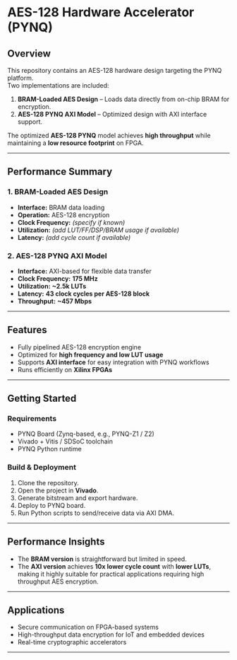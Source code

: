 # AES-128 Hardware Accelerator (PYNQ)

## Overview
This repository contains an AES-128 hardware design targeting the PYNQ platform.  
Two implementations are included:

1. **BRAM-Loaded AES Design** – Loads data directly from on-chip BRAM for encryption.  
2. **AES-128 PYNQ AXI Model** – Optimized design with AXI interface support.

The optimized **AES-128 PYNQ** model achieves **high throughput** while maintaining a **low resource footprint** on FPGA.

---

## Performance Summary

### 1. BRAM-Loaded AES Design
- **Interface:** BRAM data loading  
- **Operation:** AES-128 encryption  
- **Clock Frequency:** *(specify if known)*  
- **Utilization:** *(add LUT/FF/DSP/BRAM usage if available)*  
- **Latency:** *(add cycle count if available)*  

### 2. AES-128 PYNQ AXI Model
- **Interface:** AXI-based for flexible data transfer  
- **Clock Frequency:** **175 MHz**  
- **Utilization:** **~2.5k LUTs**  
- **Latency:** **43 clock cycles per AES-128 block**  
- **Throughput:** **~457 Mbps**  

---

## Features
- Fully pipelined AES-128 encryption engine  
- Optimized for **high frequency and low LUT usage**  
- Supports **AXI interface** for easy integration with PYNQ workflows  
- Runs efficiently on **Xilinx FPGAs**  

---

## Getting Started

### Requirements
- PYNQ Board (Zynq-based, e.g., PYNQ-Z1 / Z2)  
- Vivado + Vitis / SDSoC toolchain  
- PYNQ Python runtime  

### Build & Deployment
1. Clone the repository.  
2. Open the project in **Vivado**.  
3. Generate bitstream and export hardware.  
4. Deploy to PYNQ board.  
5. Run Python scripts to send/receive data via AXI DMA.  

---

## Performance Insights
- The **BRAM version** is straightforward but limited in speed.  
- The **AXI version** achieves **10x lower cycle count** with **lower LUTs**, making it highly suitable for practical applications requiring high throughput AES encryption.  

---

## Applications
- Secure communication on FPGA-based systems  
- High-throughput data encryption for IoT and embedded devices  
- Real-time cryptographic accelerators  

---
